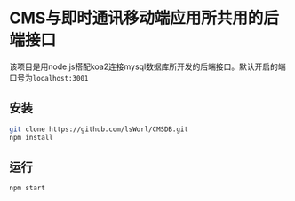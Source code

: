 # CMS与即时通讯移动端应用所共用的后端接口

该项目是用node.js搭配koa2连接mysql数据库所开发的后端接口。默认开启的端口号为`localhost:3001`



## 安装

```bash
git clone https://github.com/lsWorl/CMSDB.git
npm install
```



## 运行

```bash
npm start
```

